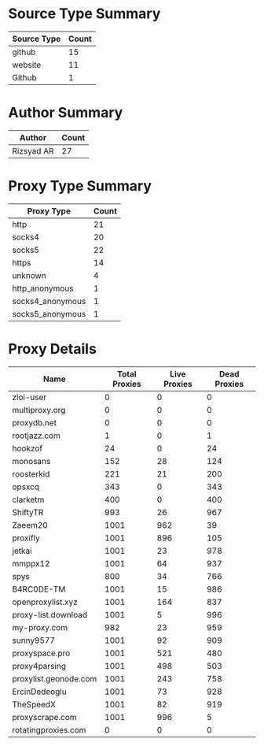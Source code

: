 # Source Type Summary

| Source Type | Count |
|-------------|-------|
| github | 15 |
| website | 11 |
| Github | 1 |


# Author Summary

| Author | Count |
|--------|-------|
| Rizsyad AR | 27 |


# Proxy Type Summary

| Proxy Type | Count |
|------------|-------|
| http | 21 |
| socks4 | 20 |
| socks5 | 22 |
| https | 14 |
| unknown | 4 |
| http_anonymous | 1 |
| socks4_anonymous | 1 |
| socks5_anonymous | 1 |


# Proxy Details

| Name | Total Proxies | Live Proxies | Dead Proxies |
|------|---------------|--------------|---------------|
| zloi-user | 0 | 0 | 0 |
| multiproxy.org | 0 | 0 | 0 |
| proxydb.net | 0 | 0 | 0 |
| rootjazz.com | 1 | 0 | 1 |
| hookzof | 24 | 0 | 24 |
| monosans | 152 | 28 | 124 |
| roosterkid | 221 | 21 | 200 |
| opsxcq | 343 | 0 | 343 |
| clarketm | 400 | 0 | 400 |
| ShiftyTR | 993 | 26 | 967 |
| Zaeem20 | 1001 | 962 | 39 |
| proxifly | 1001 | 896 | 105 |
| jetkai | 1001 | 23 | 978 |
| mmppx12 | 1001 | 64 | 937 |
| spys | 800 | 34 | 766 |
| B4RC0DE-TM | 1001 | 15 | 986 |
| openproxylist.xyz | 1001 | 164 | 837 |
| proxy-list.download | 1001 | 5 | 996 |
| my-proxy.com | 982 | 23 | 959 |
| sunny9577 | 1001 | 92 | 909 |
| proxyspace.pro | 1001 | 521 | 480 |
| proxy4parsing | 1001 | 498 | 503 |
| proxylist.geonode.com | 1001 | 243 | 758 |
| ErcinDedeoglu | 1001 | 73 | 928 |
| TheSpeedX | 1001 | 82 | 919 |
| proxyscrape.com | 1001 | 996 | 5 |
| rotatingproxies.com | 0 | 0 | 0 |
